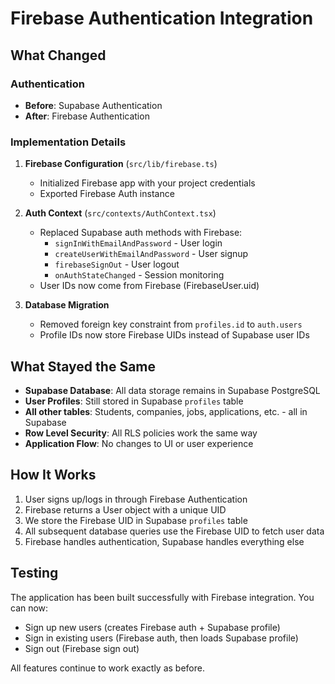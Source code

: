 # Firebase Authentication Integration

## What Changed

### Authentication
- **Before**: Supabase Authentication
- **After**: Firebase Authentication

### Implementation Details

1. **Firebase Configuration** (`src/lib/firebase.ts`)
   - Initialized Firebase app with your project credentials
   - Exported Firebase Auth instance

2. **Auth Context** (`src/contexts/AuthContext.tsx`)
   - Replaced Supabase auth methods with Firebase:
     - `signInWithEmailAndPassword` - User login
     - `createUserWithEmailAndPassword` - User signup
     - `firebaseSignOut` - User logout
     - `onAuthStateChanged` - Session monitoring
   - User IDs now come from Firebase (FirebaseUser.uid)

3. **Database Migration**
   - Removed foreign key constraint from `profiles.id` to `auth.users`
   - Profile IDs now store Firebase UIDs instead of Supabase user IDs

## What Stayed the Same

- **Supabase Database**: All data storage remains in Supabase PostgreSQL
- **User Profiles**: Still stored in Supabase `profiles` table
- **All other tables**: Students, companies, jobs, applications, etc. - all in Supabase
- **Row Level Security**: All RLS policies work the same way
- **Application Flow**: No changes to UI or user experience

## How It Works

1. User signs up/logs in through Firebase Authentication
2. Firebase returns a User object with a unique UID
3. We store the Firebase UID in Supabase `profiles` table
4. All subsequent database queries use the Firebase UID to fetch user data
5. Firebase handles authentication, Supabase handles everything else

## Testing

The application has been built successfully with Firebase integration. You can now:
- Sign up new users (creates Firebase auth + Supabase profile)
- Sign in existing users (Firebase auth, then loads Supabase profile)
- Sign out (Firebase sign out)

All features continue to work exactly as before.
